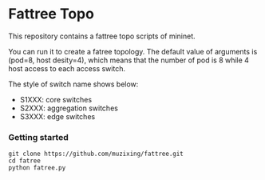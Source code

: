 # Fattree Topo

This repository contains a fattree topo scripts of mininet.

You can run it to create a fatree topology. The default value of arguments is (pod=8, host desity=4), which means that the number of pod is 8 while 4 host access to each access switch.

The style of switch name shows below:
  
  * S1XXX: core switches
  * S2XXX: aggregation switches
  * S3XXX: edge switches

### Getting started

	git clone https://github.com/muzixing/fattree.git
	cd fatree
	python fatree.py


